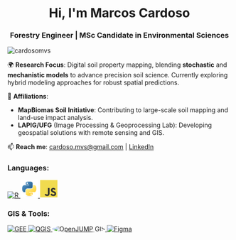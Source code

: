 <h1 align="center">Hi, I'm Marcos Cardoso</h1>
<h3 align="center">Forestry Engineer | MSc Candidate in Environmental Sciences</h3>

<p align="left"> 
  <img src="https://komarev.com/ghpvc/?username=cardosomvs&label=Profile%20views&color=0e75b6&style=flat" alt="cardosomvs" /> 
</p>

🌍 **Research Focus**: Digital soil property mapping, blending **stochastic** and **mechanistic models** to advance precision soil science. Currently exploring hybrid modeling approaches for robust spatial predictions.  

🔬 **Affiliations**:  
- **MapBiomas Soil Initiative**: Contributing to large-scale soil mapping and land-use impact analysis.  
- **LAPIG/UFG** (Image Processing & Geoprocessing Lab): Developing geospatial solutions with remote sensing and GIS.  

📫 **Reach me**: [cardoso.mvs@gmail.com](mailto:cardoso.mvs@gmail.com) | <a href="https://linkedin.com/in/marcos-vinicius-souza-cardoso" target="blank">LinkedIn</a>  

<h3 align="left">Languages:</h3>
<p align="left"> 
  <a href="https://www.r-project.org/" target="_blank" rel="noreferrer">
    <img src="https://cdn.iconscout.com/icon/free/png-256/free-r-projekt-3521663-2945107.png?f=webp" alt="R" width="40" height="40" />
  </a>
  <a href="https://www.python.org" target="_blank" rel="noreferrer">
    <img src="https://raw.githubusercontent.com/devicons/devicon/master/icons/python/python-original.svg" alt="Python" width="40" height="40" />
  </a>
  <a href="https://developer.mozilla.org/en-US/docs/Web/JavaScript" target="_blank" rel="noreferrer">
    <img src="https://raw.githubusercontent.com/devicons/devicon/master/icons/javascript/javascript-original.svg" alt="JavaScript" width="40" height="40" />
  </a>
</p>

<h3 align="left">GIS & Tools:</h3>
<p align="left"> 
  <a href="[https://qgis.org](https://earthengine.google.com/)" target="_blank" rel="noreferrer">
    <img src="https://ensinamentossa.com.br/wp-content/uploads/2022/12/earth-engine-logo.png" alt="GEE" width="40" height="40" />
  </a>
  <a href="https://qgis.org" target="_blank" rel="noreferrer">
    <img src="https://www.vectorlogo.zone/logos/qgis/qgis-icon.svg" alt="QGIS" width="40" height="40" />
  </a>
  <a href="https://openjump.org" target="_blank" rel="noreferrer">
    <img src="https://live.osgeo.org/_images/logo_openjump.png" alt="OpenJUMP GIS" width="40" height="40" style="border-radius: 50%;" />
  </a>
  <a href="https://www.figma.com/" target="_blank" rel="noreferrer">
    <img src="https://www.vectorlogo.zone/logos/figma/figma-icon.svg" alt="Figma" width="40" height="40" />
  </a>
  <!-- Add more tools like GDAL, Google Earth Engine, etc. here -->
</p>



